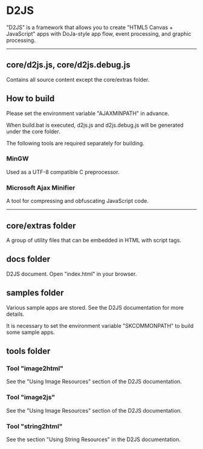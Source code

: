 # D2JS

"D2JS" is a framework that allows you to create "HTML5 Canvas + JavaScript" apps with DoJa-style app flow, event processing, and graphic processing.

----------

## core/d2js.js, core/d2js.debug.js

Contains all source content except the core/extras folder.

## How to build

Please set the environment variable "AJAXMINPATH" in advance.

When build.bat is executed, d2js.js and d2js.debug.js will be generated under the core folder.

The following tools are required separately for building.

### MinGW

Used as a UTF-8 compatible C preprocessor.

### Microsoft Ajax Minifier

A tool for compressing and obfuscating JavaScript code.

----------

## core/extras folder

A group of utility files that can be embedded in HTML with script tags.

## docs folder

D2JS document. Open "index.html" in your browser.

## samples folder

Various sample apps are stored. See the D2JS documentation for more details.

It is necessary to set the environment variable "SKCOMMONPATH" to build some sample apps.

## tools folder

### Tool "image2html"

See the "Using Image Resources" section of the D2JS documentation.

### Tool "image2js"

See the "Using Image Resources" section of the D2JS documentation.

### Tool "string2html"

See the section "Using String Resources" in the D2JS documentation.
